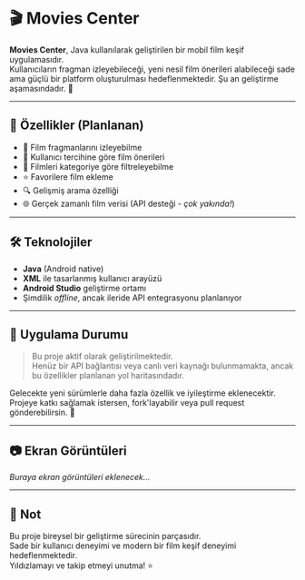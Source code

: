 # 🎬 Movies Center

**Movies Center**, Java kullanılarak geliştirilen bir mobil film keşif uygulamasıdır.  
Kullanıcıların fragman izleyebileceği, yeni nesil film önerileri alabileceği sade ama güçlü bir platform oluşturulması hedeflenmektedir. Şu an geliştirme aşamasındadır. 🚧

---

## 🚀 Özellikler (Planlanan)

- 🎥 Film fragmanlarını izleyebilme
- 🔮 Kullanıcı tercihine göre film önerileri
- 📂 Filmleri kategoriye göre filtreleyebilme
- ⭐ Favorilere film ekleme
- 🔍 Gelişmiş arama özelliği
- 🌐 Gerçek zamanlı film verisi (API desteği - *çok yakında!*)

---

## 🛠️ Teknolojiler

- **Java** (Android native)
- **XML** ile tasarlanmış kullanıcı arayüzü
- **Android Studio** geliştirme ortamı
- Şimdilik *offline*, ancak ileride API entegrasyonu planlanıyor

---

## 📱 Uygulama Durumu

> Bu proje aktif olarak geliştirilmektedir.  
> Henüz bir API bağlantısı veya canlı veri kaynağı bulunmamakta, ancak bu özellikler planlanan yol haritasındadır.

Gelecekte yeni sürümlerle daha fazla özellik ve iyileştirme eklenecektir.  
Projeye katkı sağlamak istersen, fork'layabilir veya pull request gönderebilirsin. 🙌

---

## 📷 Ekran Görüntüleri

*Buraya ekran görüntüleri eklenecek...*

---

## 📌 Not

Bu proje bireysel bir geliştirme sürecinin parçasıdır.  
Sade bir kullanıcı deneyimi ve modern bir film keşif deneyimi hedeflenmektedir.  
Yıldızlamayı ve takip etmeyi unutma! ⭐

